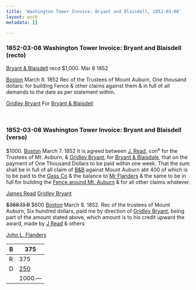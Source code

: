 ```yaml
---
title: 'Washington Tower Invoice: Bryant and Blaisdell, 1852-03-08'
layout: work
metadata: []

---
```

<div class="pages">
<div id="page-1262230">
<h3><a name="page-1262230">1852-03-08 Washington Tower Invoice: Bryant and Blaisdell  (recto)</a></h3>
<div class="page-content">
<p><a href='/pages/subjects/56566' title='Bryant &amp; Blaisdell'>Bryant &amp; Blaisdell</a><span class='line-break'> </span>recd $1,000. <date when='1852-03-08'>Mar 8 1852</date></p>
<p><a href='/pages/subjects/52559' title='Boston, MA'>Boston</a> <date when='1852-03-08'>March 8. 1852</date> Rec of the Trustees of<span class='line-break'> </span>Mount Auburn, One thousand dollars: <span class='line-break'> </span>for building Fence &amp; other claims against <span class='line-break'> </span>them &amp; in full of all demands to the <span class='line-break'> </span>date as per statement within.</p>
<p><a href='/pages/subjects/79977' title='Bryant, Gridley'>Gridley Bryant</a> <span class='line-break'> </span>For <a href='/pages/subjects/56566' title='Bryant &amp; Blaisdell'>Bryant &amp; Blaisdell</a> <span class='line-break'> </span></p>
</div>
</div>
<br />
<div id="page-1262231">
<h3><a name="page-1262231">1852-03-08 Washington Tower Invoice: Bryant and Blaisdell (verso)</a></h3>
<div class="page-content">
<p>$1000.  <a href='/pages/subjects/52559' title='Boston, MA'>Boston</a> <date when='1852-03-07'>March 7. 1852</date>  It is<span class='line-break'> </span>agreed between <a href='/pages/subjects/54770' title='Read, James'>J. Read</a>, con<sup>e</sup> for the Trustees<span class='line-break'> </span>of Mt. Auburn, &amp; <a href='/pages/subjects/79977' title='Bryant, Gridley'>Gridley Bryant</a>, for<span class='line-break'> </span><a href='/pages/subjects/56566' title='Bryant &amp; Blaisdell'>Bryant &amp; Blaisdale</a>, that on the  <span class='line-break'> </span>payment of One Thousand Dollars<span class='line-break'> </span>to be paid within one week. That<span class='line-break'> </span>the sum shall be in full of all<span class='line-break'> </span>claim of <a href='/pages/subjects/56566' title='Bryant &amp; Blaisdell'>B&amp;B</a> against Mount Auburn<span class='line-break'> </span>abt 400 of which is to be paid to the <a href='/pages/subjects/56568' title='Gass Co.'>Gass<span class='line-break'> </span>Co</a> &amp; the balance to <a href='/pages/subjects/56569' title='Flanders, John L.'>Mr Flanders</a><span class='line-break'> </span>&amp; the same to be in full for building<span class='line-break'> </span>the <a href='/pages/subjects/54812' title='Perimeter Fence'>Fence around Mt. Auburn</a> &amp; for<span class='line-break'> </span>all other claims whatever.</p>
<p><a href='/pages/subjects/54770' title='Read, James'>James Read</a><span class='line-break'> </span><a href='/pages/subjects/79977' title='Bryant, Gridley'>Gridley Bryant</a></p>
<p><del>$368.13 B</del> $600 <a href='/pages/subjects/52559' title='Boston, MA'>Boston</a> <date when='1852-03-08'>March 8. 1852</date>.<span class='line-break'> </span>Rec of the trustees of Mount Auburn, Six<span class='line-break'> </span>hundred dollars, paid me by direction of <span class='line-break'> </span><a href='/pages/subjects/79977' title='Bryant, Gridley'>Gridley Bryant</a>, being part of the amount <span class='line-break'> </span>stated above, which amount is to his credit<span class='line-break'> </span>upward the award, made by <a href='/pages/subjects/54770' title='Read, James'>J Read</a> &amp; others</p>
<p><a href='/pages/subjects/56569' title='Flanders, John L.'>John L. Flanders</a></p>
<p><table class='tabular'><thead><span class='line-break'> </span><tr><th>B</th> <th>375</th></tr></thead> <tbody> <tr><td> R</td> <td>375 </td> </tr> <tr><td> D</td> <td><u>250</u> </td> </tr> <tr><td/> <td>1000.— </td> </tr> </tbody> </table></p>
</div>
</div>
<br />
</div>
